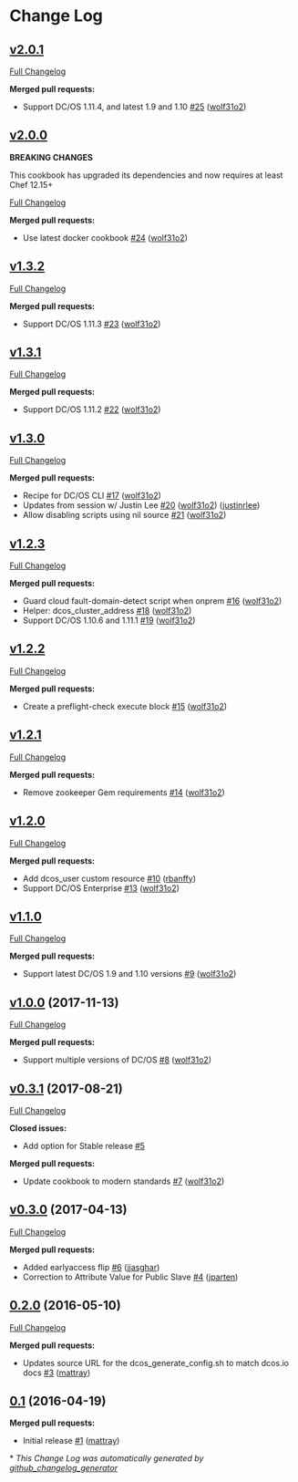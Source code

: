 # Change Log

## [v2.0.1](https://github.com/chef-partners/dcos-cookbook/tree/v2.0.1)

[Full Changelog](https://github.com/chef-partners/dcos-cookbook/compare/v2.0.0...v2.0.1)

**Merged pull requests:**

- Support DC/OS 1.11.4, and latest 1.9 and 1.10 [\#25](https://github.com/chef-partners/dcos-cookbook/pull/25) ([wolf31o2](https://github.com/wolf31o2))

## [v2.0.0](https://github.com/chef-partners/dcos-cookbook/tree/v2.0.0)

**BREAKING CHANGES**

This cookbook has upgraded its dependencies and now requires at least Chef 12.15+

[Full Changelog](https://github.com/chef-partners/dcos-cookbook/compare/v1.3.2...v2.0.0)

**Merged pull requests:**

- Use latest docker cookbook [\#24](https://github.com/chef-partners/dcos-cookbook/pull/24) ([wolf31o2](https://github.com/wolf31o2))

## [v1.3.2](https://github.com/chef-partners/dcos-cookbook/tree/v1.3.2)

[Full Changelog](https://github.com/chef-partners/dcos-cookbook/compare/v1.3.1...v1.3.2)

**Merged pull requests:**

- Support DC/OS 1.11.3 [\#23](https://github.com/chef-partners/dcos-cookbook/pull/23) ([wolf31o2](https://github.com/wolf31o2))

## [v1.3.1](https://github.com/chef-partners/dcos-cookbook/tree/v1.3.1)

[Full Changelog](https://github.com/chef-partners/dcos-cookbook/compare/v1.3.0...v1.3.1)

**Merged pull requests:**

- Support DC/OS 1.11.2 [\#22](https://github.com/chef-partners/dcos-cookbook/pull/22) ([wolf31o2](https://github.com/wolf31o2))

## [v1.3.0](https://github.com/chef-partners/dcos-cookbook/tree/v1.3.0)

[Full Changelog](https://github.com/chef-partners/dcos-cookbook/compare/v1.2.3...v1.3.0)

**Merged pull requests:**

- Recipe for DC/OS CLI [\#17](https://github.com/chef-partners/dcos-cookbook/pull/17) ([wolf31o2](https://github.com/wolf31o2))
- Updates from session w/ Justin Lee [\#20](https://github.com/chef-partners/dcos-cookbook/pull/20) ([wolf31o2](https://github.com/wolf31o2)) ([justinrlee](https://github.com/justinrlee))
- Allow disabling scripts using nil source [\#21](https://github.com/chef-partners/dcos-cookbook/pull/21) ([wolf31o2](https://github.com/wolf31o2)) 

## [v1.2.3](https://github.com/chef-partners/dcos-cookbook/tree/v1.2.3)

[Full Changelog](https://github.com/chef-partners/dcos-cookbook/compare/v1.2.2...v1.2.3)

**Merged pull requests:**

- Guard cloud fault-domain-detect script when onprem [\#16](https://github.com/chef-partners/dcos-cookbook/pull/16) ([wolf31o2](https://github.com/wolf31o2))
- Helper: dcos_cluster_address [\#18](https://github.com/chef-partners/dcos-cookbook/pull/18) ([wolf31o2](https://github.com/wolf31o2))
- Support DC/OS 1.10.6 and 1.11.1 [\#19](https://github.com/chef-partners/dcos-cookbook/pull/19) ([wolf31o2](https://github.com/wolf31o2))

## [v1.2.2](https://github.com/chef-partners/dcos-cookbook/tree/v1.2.2)

[Full Changelog](https://github.com/chef-partners/dcos-cookbook/compare/v1.2.1...v1.2.2)

**Merged pull requests:**

- Create a preflight-check execute block [\#15](https://github.com/chef-partners/dcos-cookbook/pull/15) ([wolf31o2](https://github.com/wolf31o2))

## [v1.2.1](https://github.com/chef-partners/dcos-cookbook/tree/v1.2.1)

[Full Changelog](https://github.com/chef-partners/dcos-cookbook/compare/v1.2.0...v1.2.1)

**Merged pull requests:**

- Remove zookeeper Gem requirements [\#14](https://github.com/chef-partners/dcos-cookbook/pull/14) ([wolf31o2](https://github.com/wolf31o2))

## [v1.2.0](https://github.com/chef-partners/dcos-cookbook/tree/v1.2.0)

[Full Changelog](https://github.com/chef-partners/dcos-cookbook/compare/v1.1.0...v1.2.0)

**Merged pull requests:**

- Add dcos_user custom resource [\#10](https://github.com/chef-partners/dcos-cookbook/pull/10) ([rbanffy](https://github.com/rbanffy))
- Support DC/OS Enterprise [\#13](https://github.com/chef-partners/dcos-cookbook/pull/13) ([wolf31o2](https://github.com/wolf31o2))

## [v1.1.0](https://github.com/chef-partners/dcos-cookbook/tree/v1.1.0)

[Full Changelog](https://github.com/chef-partners/dcos-cookbook/compare/v1.0.0...v1.1.0)

**Merged pull requests:**

- Support latest DC/OS 1.9 and 1.10 versions [\#9](https://github.com/chef-partners/dcos-cookbook/pull/9) ([wolf31o2](https://github.com/wolf31o2))

## [v1.0.0](https://github.com/chef-partners/dcos-cookbook/tree/v1.0.0) (2017-11-13)
[Full Changelog](https://github.com/chef-partners/dcos-cookbook/compare/v0.3.1...v1.0.0)

**Merged pull requests:**

- Support multiple versions of DC/OS [\#8](https://github.com/chef-partners/dcos-cookbook/pull/8) ([wolf31o2](https://github.com/wolf31o2))

## [v0.3.1](https://github.com/chef-partners/dcos-cookbook/tree/v0.3.1) (2017-08-21)
[Full Changelog](https://github.com/chef-partners/dcos-cookbook/compare/v0.3.0...v0.3.1)

**Closed issues:**

- Add option for Stable release [\#5](https://github.com/chef-partners/dcos-cookbook/issues/5)

**Merged pull requests:**

- Update cookbook to modern standards [\#7](https://github.com/chef-partners/dcos-cookbook/pull/7) ([wolf31o2](https://github.com/wolf31o2))

## [v0.3.0](https://github.com/chef-partners/dcos-cookbook/tree/v0.3.0) (2017-04-13)
[Full Changelog](https://github.com/chef-partners/dcos-cookbook/compare/0.2.0...v0.3.0)

**Merged pull requests:**

- Added earlyaccess flip [\#6](https://github.com/chef-partners/dcos-cookbook/pull/6) ([jjasghar](https://github.com/jjasghar))
- Correction to Attribute Value for Public Slave [\#4](https://github.com/chef-partners/dcos-cookbook/pull/4) ([jparten](https://github.com/jparten))

## [0.2.0](https://github.com/chef-partners/dcos-cookbook/tree/0.2.0) (2016-05-10)
[Full Changelog](https://github.com/chef-partners/dcos-cookbook/compare/0.1...0.2.0)

**Merged pull requests:**

- Updates source URL for the dcos\_generate\_config.sh to match dcos.io docs [\#3](https://github.com/chef-partners/dcos-cookbook/pull/3) ([mattray](https://github.com/mattray))

## [0.1](https://github.com/chef-partners/dcos-cookbook/tree/0.1) (2016-04-19)
**Merged pull requests:**

- Initial release [\#1](https://github.com/chef-partners/dcos-cookbook/pull/1) ([mattray](https://github.com/mattray))



\* *This Change Log was automatically generated by [github_changelog_generator](https://github.com/skywinder/Github-Changelog-Generator)*
